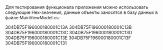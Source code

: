 Для тестирования функционала приложения можно использовать следующие Hex-значения, данные объекты заносятся в базу данных в файле MainViewModel.cs:

304DB75F196000180001C13A
304DB75F196000180001C13B
304DB75F196000180001C13C
304DB75F196000180001C13D
304DB75F196000180001C13E
304DB75F196000180001C13F
304DB75F196000180001C131
